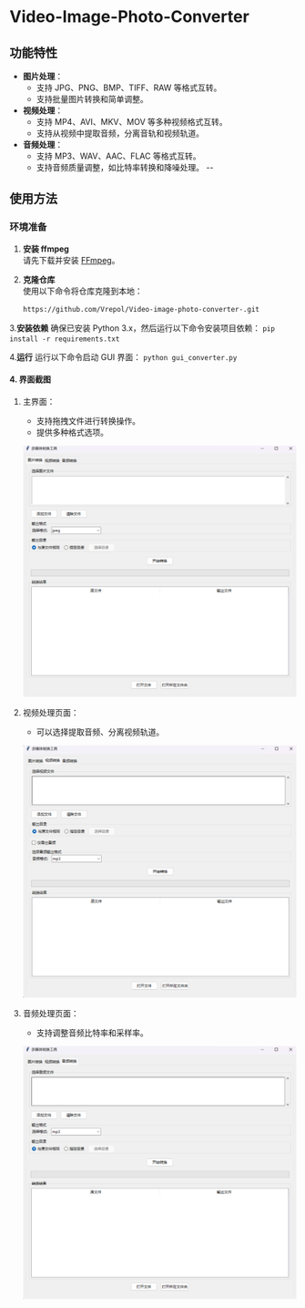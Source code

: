 # Video-Image-Photo-Converter

## 功能特性
- **图片处理**：
  - 支持 JPG、PNG、BMP、TIFF、RAW 等格式互转。
  - 支持批量图片转换和简单调整。
- **视频处理**：
  - 支持 MP4、AVI、MKV、MOV 等多种视频格式互转。
  - 支持从视频中提取音频，分离音轨和视频轨道。
- **音频处理**：
  - 支持 MP3、WAV、AAC、FLAC 等格式互转。
  - 支持音频质量调整，如比特率转换和降噪处理。
--

## 使用方法

### 环境准备
1. **安装 ffmpeg**  
   请先下载并安装 [FFmpeg](https://ffmpeg.org/download.html)。

2. **克隆仓库**  
   使用以下命令将仓库克隆到本地：
   ```bash
   https://github.com/Vrepol/Video-image-photo-converter-.git
   ```
   
3.**安装依赖**
  确保已安装 Python 3.x，然后运行以下命令安装项目依赖：
    ```
    pip install -r requirements.txt
    ```
   
4.**运行**
  运行以下命令启动 GUI 界面：
    ```
    python gui_converter.py
    ```


#### 4. **界面截图**

1. 主界面：
   - 支持拖拽文件进行转换操作。
   - 提供多种格式选项。
   
   ![主界面](img/1.png)

2. 视频处理页面：
   - 可以选择提取音频、分离视频轨道。
   
   ![视频处理页面](img/2.png)

3. 音频处理页面：
   - 支持调整音频比特率和采样率。
   
   ![音频处理页面](img/3.png)

